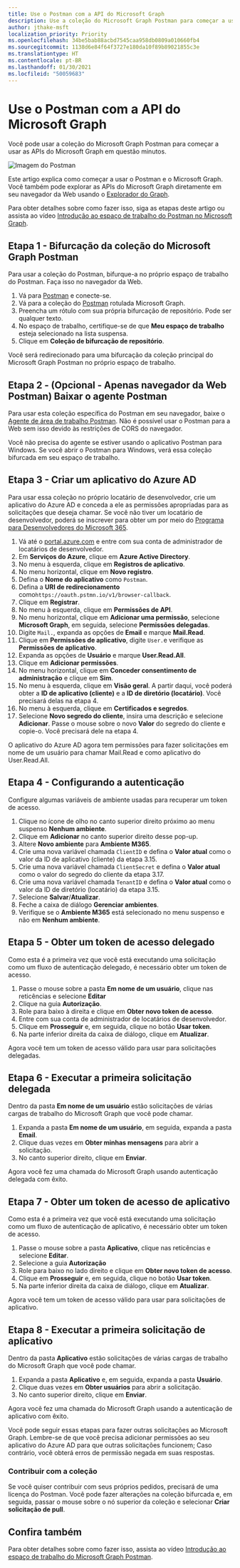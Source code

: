 ```yaml
---
title: Use o Postman com a API do Microsoft Graph
description: Use a coleção do Microsoft Graph Postman para começar a usar as APIs do Microsoft Graph em questão minutos.
author: jthake-msft
localization_priority: Priority
ms.openlocfilehash: 34be5bab88acbd7545caa958db0809a010660fb4
ms.sourcegitcommit: 1138d6e84f64f3727e180da10f89b89021855c3e
ms.translationtype: HT
ms.contentlocale: pt-BR
ms.lasthandoff: 01/30/2021
ms.locfileid: "50059683"
---
```

# <a name="use-postman-with-the-microsoft-graph-api"></a>Use o Postman com a API do Microsoft Graph
Você pode usar a coleção do Microsoft Graph Postman para começar a usar as APIs do Microsoft Graph em questão minutos.

![Imagem do Postman](https://github.com/microsoftgraph/microsoftgraph-postman-collections/blob/master/images/postman.png?raw=true)

Este artigo explica como começar a usar o Postman e o Microsoft Graph. Você também pode explorar as APIs do Microsoft Graph diretamente em seu navegador da Web usando o [Explorador do Graph](https://developer.microsoft.com/graph/graph-explorer).

Para obter detalhes sobre como fazer isso, siga as etapas deste artigo ou assista ao vídeo [Introdução ao espaço de trabalho do Postman no Microsoft Graph](https://youtu.be/3RTHY3jScmA).


## <a name="step-1---forking-the-microsoft-graph-postman-collection"></a>Etapa 1 - Bifurcação da coleção do Microsoft Graph Postman
Para usar a coleção do Postman, bifurque-a no próprio espaço de trabalho do Postman. Faça isso no navegador da Web.

1. Vá para [Postman](https://www.postman.com/) e conecte-se.
2. Vá para a coleção do [Postman](https://www.postman.com/microsoftgraph/workspace/microsoft-graph/collection/455214-085f7047-1bec-4570-9ed0-3a7253be148c/fork) rotulada Microsoft Graph.
3. Preencha um rótulo com sua própria bifurcação de repositório. Pode ser qualquer texto.
4. No espaço de trabalho, certifique-se de que **Meu espaço de trabalho** esteja selecionado na lista suspensa. 
5. Clique em **Coleção de bifurcação de repositório**.

Você será redirecionado para uma bifurcação da coleção principal do Microsoft Graph Postman no próprio espaço de trabalho.

## <a name="step-2---optional---postman-web-browser-only-download-the-postman-agent"></a>Etapa 2 - (Opcional - Apenas navegador da Web Postman) Baixar o agente Postman
Para usar esta coleção específica do Postman em seu navegador, baixe o [Agente de área de trabalho Postman](https://www.postman.com/downloads). Não é possível usar o Postman para a Web sem isso devido às restrições de CORS do navegador. 

Você não precisa do agente se estiver usando o aplicativo Postman para Windows. Se você abrir o Postman para Windows, verá essa coleção bifurcada em seu espaço de trabalho.

## <a name="step-3---create-an-azure-ad-application"></a>Etapa 3 - Criar um aplicativo do Azure AD
Para usar essa coleção no próprio locatário de desenvolvedor, crie um aplicativo do Azure AD e conceda a ele as permissões apropriadas para as solicitações que deseja chamar. Se você não tiver um locatário de desenvolvedor, poderá se inscrever para obter um por meio do [Programa para Desenvolvedores do Microsoft 365](https://developer.microsoft.com/pt-BR/microsoft-365/dev-program).

1. Vá até o [portal.azure.com](https://portal.azure.com/) e entre com sua conta de administrador de locatários de desenvolvedor.
2. Em **Serviços do Azure**, clique em **Azure Active Directory**.
3. No menu à esquerda, clique em **Registros de aplicativo**.
4. No menu horizontal, clique em **Novo registro**.
5. Defina o **Nome do aplicativo** como `Postman`.
6. Defina a **URI de redirecionamento** como`https://oauth.pstmn.io/v1/browser-callback`.
7. Clique em **Registrar**.
8. No menu à esquerda, clique em **Permissões de API**.
9. No menu horizontal, clique em **Adicionar uma permissão**, selecione **Microsoft Graph**, em seguida, selecione **Permissões delegadas**.
10. Digite `Mail.`, expanda as opções de **Email** e marque **Mail.Read**.
11. Clique em **Permissões de aplicativo**, digite `User.`e verifique as **Permissões de aplicativo**.
12. Expanda as opções de **Usuário** e marque **User.Read.All**.
13. Clique em **Adicionar permissões**.
14. No menu horizontal, clique em **Conceder consentimento de administração** e clique em **Sim**.
15. No menu à esquerda, clique em **Visão geral**. A partir daqui, você poderá obter a **ID de aplicativo (cliente)** e a **ID de diretório (locatário)**. Você precisará delas na etapa 4.
16. No menu à esquerda, clique em **Certificados e segredos**. 
17. Selecione **Novo segredo do cliente**, insira uma descrição e selecione **Adicionar**. Passe o mouse sobre o novo **Valor** do segredo do cliente e copie-o. Você precisará dele na etapa 4.

O aplicativo do Azure AD agora tem permissões para fazer solicitações em nome de um usuário para chamar Mail.Read e como aplicativo do User.Read.All.

## <a name="step-4---configuring-authentication"></a>Etapa 4 - Configurando a autenticação
Configure algumas variáveis ​​de ambiente usadas para recuperar um token de acesso.

1. Clique no ícone de olho no canto superior direito próximo ao menu suspenso **Nenhum ambiente**.
2. Clique em **Adicionar** no canto superior direito desse pop-up.
3. Altere **Novo ambiente** para **Ambiente M365**.
4. Crie uma nova variável chamada `ClientID` e defina o **Valor atual** como o valor da ID de aplicativo (cliente) da etapa 3.15.
5. Crie uma nova variável chamada `ClientSecret` e defina o **Valor atual** como o valor do segredo do cliente da etapa 3.17.
6. Crie uma nova variável chamada `TenantID` e defina o **Valor atual** como o valor da ID de diretório (locatário) da etapa 3.15.
7. Selecione **Salvar**/**Atualizar**. 
8. Feche a caixa de diálogo **Gerenciar ambientes**. 
9. Verifique se o **Ambiente M365** está selecionado no menu suspenso e não em **Nenhum ambiente**.

## <a name="step-5---get-a-delegated-access-token"></a>Etapa 5 - Obter um token de acesso delegado
Como esta é a primeira vez que você está executando uma solicitação como um fluxo de autenticação delegado, é necessário obter um token de acesso.

1. Passe o mouse sobre a pasta **Em nome de um usuário**, clique nas reticências e selecione **Editar**
2. Clique na guia **Autorização**.
3. Role para baixo à direita e clique em **Obter novo token de acesso**.
4. Entre com sua conta de administrador de locatários de desenvolvedor.
5. Clique em **Prosseguir** e, em seguida, clique no botão **Usar token**.
6. Na parte inferior direita da caixa de diálogo, clique em **Atualizar**.

Agora você tem um token de acesso válido para usar para solicitações delegadas.

## <a name="step-6---run-your-first-delegated-request"></a>Etapa 6 - Executar a primeira solicitação delegada
Dentro da pasta **Em nome de um usuário** estão solicitações de várias cargas de trabalho do Microsoft Graph que você pode chamar.

1. Expanda a pasta **Em nome de um usuário**, em seguida, expanda a pasta **Email**.
2. Clique duas vezes em **Obter minhas mensagens** para abrir a solicitação.
3. No canto superior direito, clique em **Enviar**.

Agora você fez uma chamada do Microsoft Graph usando autenticação delegada com êxito.

## <a name="step-7---get-an-application-access-token"></a>Etapa 7 - Obter um token de acesso de aplicativo
Como esta é a primeira vez que você está executando uma solicitação como um fluxo de autenticação de aplicativo, é necessário obter um token de acesso.

1. Passe o mouse sobre a pasta **Aplicativo**, clique nas reticências e selecione **Editar**.
2. Selecione a guia **Autorização**
3. Role para baixo no lado direito e clique em **Obter novo token de acesso**.
5. Clique em **Prosseguir** e, em seguida, clique no botão **Usar token**.
6. Na parte inferior direita da caixa de diálogo, clique em **Atualizar**.

Agora você tem um token de acesso válido para usar para solicitações de aplicativo.

## <a name="step-8---run-your-first-application-request"></a>Etapa 8 - Executar a primeira solicitação de aplicativo
Dentro da pasta **Aplicativo** estão solicitações de várias cargas de trabalho do Microsoft Graph que você pode chamar.

1. Expanda a pasta **Aplicativo** e, em seguida, expanda a pasta **Usuário**.
2. Clique duas vezes em **Obter usuários** para abrir a solicitação.
3. No canto superior direito, clique em **Enviar**.

Agora você fez uma chamada do Microsoft Graph usando a autenticação de aplicativo com êxito.

Você pode seguir essas etapas para fazer outras solicitações ao Microsoft Graph. Lembre-se de que você precisa adicionar permissões ao seu aplicativo do Azure AD para que outras solicitações funcionem; Caso contrário, você obterá erros de permissão negada em suas respostas.

### <a name="contribute-to-the-collection"></a>Contribuir com a coleção
Se você quiser contribuir com seus próprios pedidos, precisará de uma licença do Postman. Você pode fazer alterações na coleção bifurcada e, em seguida, passar o mouse sobre o nó superior da coleção e selecionar **Criar solicitação de pull**.

## <a name="see-also"></a>Confira também

Para obter detalhes sobre como fazer isso, assista ao vídeo [Introdução ao espaço de trabalho do Microsoft Graph Postman](https://youtu.be/3RTHY3jScmA).


